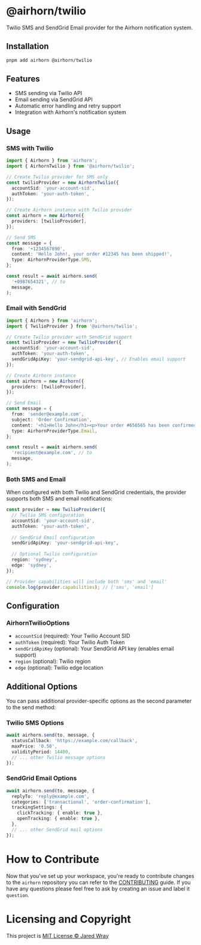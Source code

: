 # @airhorn/twilio

Twilio SMS and SendGrid Email provider for the Airhorn notification system.

## Installation

```bash
pnpm add airhorn @airhorn/twilio
```

## Features

- SMS sending via Twilio API
- Email sending via SendGrid API
- Automatic error handling and retry support
- Integration with Airhorn's notification system

## Usage

### SMS with Twilio

```typescript
import { Airhorn } from 'airhorn';
import { AirhornTwilio } from '@airhorn/twilio';

// Create Twilio provider for SMS only
const twilioProvider = new AirhornTwilio({
  accountSid: 'your-account-sid',
  authToken: 'your-auth-token',
});

// Create Airhorn instance with Twilio provider
const airhorn = new Airhorn({
  providers: [twilioProvider],
});

// Send SMS
const message = {
  from: '+1234567890',
  content: 'Hello John!, your order #12345 has been shipped!',
  type: AirhornProviderType.SMS,
};

const result = await airhorn.send(
  '+0987654321', // to
  message,
);
```

### Email with SendGrid

```typescript
import { Airhorn } from 'airhorn';
import { TwilioProvider } from '@airhorn/twilio';

// Create Twilio provider with SendGrid support
const twilioProvider = new TwilioProvider({
  accountSid: 'your-account-sid',
  authToken: 'your-auth-token',
  sendGridApiKey: 'your-sendgrid-api-key', // Enables email support
});

// Create Airhorn instance
const airhorn = new Airhorn({
  providers: [twilioProvider],
});

// Send Email
const message = {
  from: 'sender@example.com',
  subject: 'Order Confirmation',
  content: '<h1>Hello John</h1><p>Your order #656565 has been confirmed!</p>',
  type: AirhornProviderType.Email,
};

const result = await airhorn.send(
  'recipient@example.com', // to
  message,
);
```

### Both SMS and Email

When configured with both Twilio and SendGrid credentials, the provider supports both SMS and email notifications:

```typescript
const provider = new TwilioProvider({
  // Twilio SMS configuration
  accountSid: 'your-account-sid',
  authToken: 'your-auth-token',
  
  // SendGrid Email configuration
  sendGridApiKey: 'your-sendgrid-api-key',
  
  // Optional Twilio configuration
  region: 'sydney',
  edge: 'sydney',
});

// Provider capabilities will include both 'sms' and 'email'
console.log(provider.capabilities); // ['sms', 'email']
```

## Configuration

### AirhornTwilioOptions

- `accountSid` (required): Your Twilio Account SID
- `authToken` (required): Your Twilio Auth Token
- `sendGridApiKey` (optional): Your SendGrid API key (enables email support)
- `region` (optional): Twilio region
- `edge` (optional): Twilio edge location

## Additional Options

You can pass additional provider-specific options as the second parameter to the send method:

### Twilio SMS Options

```typescript
await airhorn.send(to, message, {
  statusCallback: 'https://example.com/callback',
  maxPrice: '0.50',
  validityPeriod: 14400,
  // ... other Twilio message options
});
```

### SendGrid Email Options

```typescript
await airhorn.send(to, message, {
  replyTo: 'reply@example.com',
  categories: ['transactional', 'order-confirmation'],
  trackingSettings: {
    clickTracking: { enable: true },
    openTracking: { enable: true },
  },
  // ... other SendGrid mail options
});
```

# How to Contribute 

Now that you've set up your workspace, you're ready to contribute changes to the `airhorn` repository you can refer to the [CONTRIBUTING](../../CONTRIBUTING.md) guide. If you have any questions please feel free to ask by creating an issue and label it `question`.

# Licensing and Copyright

This project is [MIT License © Jared Wray](LICENSE)

